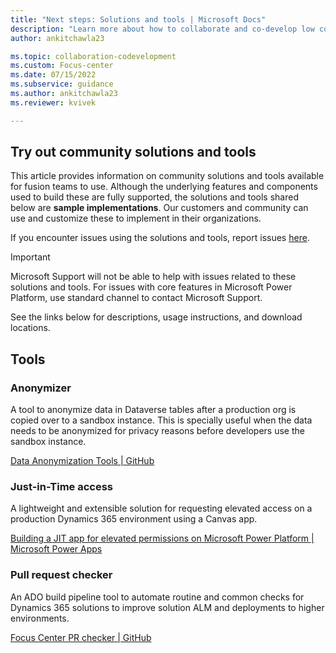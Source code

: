 ```yaml
---
title: "Next steps: Solutions and tools | Microsoft Docs"
description: "Learn more about how to collaborate and co-develop low code apps in Power Apps."
author: ankitchawla23

ms.topic: collaboration-codevelopment
ms.custom: Focus-center
ms.date: 07/15/2022
ms.subservice: guidance
ms.author: ankitchawla23
ms.reviewer: kvivek

---
```


## Try out community solutions and tools

This article provides information on community solutions and tools available for fusion teams to use.  Although the underlying features and components used to build these are fully supported, the solutions and tools shared below are **sample implementations**. Our customers and community can use and customize these to implement in their organizations.

If you encounter issues using the solutions and tools, report issues [here](https://aka.ms/microsoft-focus-center-issues).

> [!IMPORTANT]
> Microsoft Support will not be able to help with issues related to these solutions and tools. For issues with core features in Microsoft Power Platform, use standard channel to contact Microsoft Support.

See the links below for descriptions, usage instructions, and download locations.

## Tools

### Anonymizer

A tool to anonymize data in Dataverse tables after a production org is copied over to a sandbox instance. This is specially useful when the data needs to be anonymized for privacy reasons before developers use the sandbox instance.

[Data Anonymization Tools | GitHub](https://github.com/microsoft/Microsoft-Focus-Center/tree/main/Tools/Anonymization)

### Just-in-Time access

A lightweight and extensible solution for requesting elevated access on a production Dynamics 365 environment using a Canvas app.

[Building a JIT app for elevated permissions on Microsoft Power Platform | Microsoft Power Apps](https://powerapps.microsoft.com/en-us/blog/building-a-jit-app-for-elevated-permissions-on-microsoft-power-platform)

### Pull request checker

An ADO build pipeline tool to automate routine and common checks for Dynamics 365 solutions to improve solution ALM and deployments to higher environments.

[Focus Center PR checker | GitHub](https://github.com/microsoft/Microsoft-Focus-Center/tree/main/Tools/FocusCenterPRChecker)

